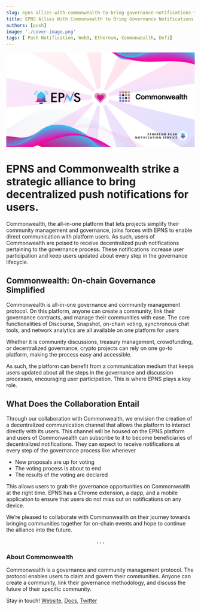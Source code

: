 ```yaml
---
slug: epns-allies-with-commonwealth-to-bring-governance-notifications-to-users
title: EPNS Allies With Commonwealth to Bring Governance Notifications to Users
authors: [push]
image: './cover-image.png'
tags: [ Push Notification, Web3, Ethereum, Commonwealth, Defi]
---
```


![Cover image of EPNS Allies With Commonwealth to Bring Governance Notifications to Users](./cover-image.png)

<!--customheaderpoint-->
# EPNS and Commonwealth strike a strategic alliance to bring decentralized push notifications for users.<br/>

Commonwealth, the all-in-one platform that lets projects simplify their community management and governance, joins forces with EPNS to enable direct communication with platform users. As such, users of Commonwealth are poised to receive decentralized push notifications pertaining to the governance process. These notifications increase user participation and keep users updated about every step in the governance lifecycle.

<!--truncate-->

## Commonwealth: On-chain Governance Simplified
Commonwealth is all-in-one governance and community management protocol. On this platform, anyone can create a community, link their governance contracts, and manage their communities with ease. The core functionalities of Discourse, Snapshot, on-chain voting, synchronous chat tools, and network analytics are all available on one platform for users

Whether it is community discussions, treasury management, crowdfunding, or decentralized governance, crypto projects can rely on one go-to platform, making the process easy and accessible.

As such, the platform can benefit from a communication medium that keeps users updated about all the steps in the governance and discussion processes, encouraging user participation. This is where EPNS plays a key role.

## What Does the Collaboration Entail
Through our collaboration with Commonwealth, we envision the creation of a decentralized communication channel that allows the platform to interact directly with its users. This channel will be housed on the EPNS platform and users of Commonwealth can subscribe to it to become beneficiaries of decentralized notifications. They can expect to receive notifications at every step of the governance process like whenever

- New proposals are up for voting
- The voting process is about to end
- The results of the voting are declared

This allows users to grab the governance opportunities on Commonwealth at the right time. EPNS has a Chrome extension, a dapp, and a mobile application to ensure that users do not miss out on notifications on any device.

We’re pleased to collaborate with Commonwealth on their journey towards bringing communities together for on-chain events and hope to continue the alliance into the future.

<center><b>.  .  .</b></center>

### About Commonwealth
Commonwealth is a governance and community management protocol. The protocol enables users to claim and govern their communities. Anyone can create a community, link their governance methodology, and discuss the future of their specific community.

Stay in touch! [Website](https://commonwealth.im/), [Docs](https://docs.commonwealth.im/commonwealth/), [Twitter](https://twitter.com/hicommonwealth)



